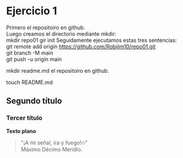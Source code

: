 # Ejercicio 1
Primero el repositoiro en github.  
Luego creamos el directorio mediante mkdir:  
mkdir repo01
gir init
Seguidamente ejecutamos estas tres sentencias:  
git remote add origin https://github.com/Robijim10/repo01.git  
git branch -M main  
git push -u origin main

mkdir readme.md
el repositoiro en github.

touch README.md

## Segundo título
### Tercer título
**Texto plano**
>"¡A mi señal, ira y fuego!🔥"  
> Máximo Décimo Meridio.